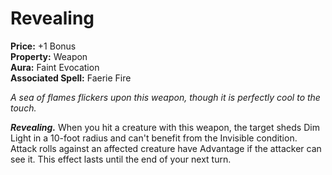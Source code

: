 # Revealing

**Price:** +1 Bonus  
**Property:** Weapon  
**Aura:** Faint Evocation  
**Associated Spell:** Faerie Fire

*A sea of flames flickers upon this weapon, though it is perfectly cool to the touch.*

***Revealing.*** When you hit a creature with this weapon, the target sheds Dim Light in a 10-foot radius and can't benefit from the Invisible condition. Attack rolls against an affected creature have Advantage if the attacker can see it. This effect lasts until the end of your next turn.